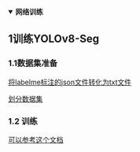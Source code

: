 <details open>
<summary><b>网络训练</b></summary>

## 1训练YOLOv8-Seg
### 1.1数据集准备

[将labelme标注的json文件转化为txt文件](./data_convert_scripts/labelme2yolo.py)

[划分数据集](./data_convert_scripts/split_dataset.py)

### 1.2 训练
[可以参考这个文档](https://blog.csdn.net/m0_70140421/article/details/129052132)

</details>
